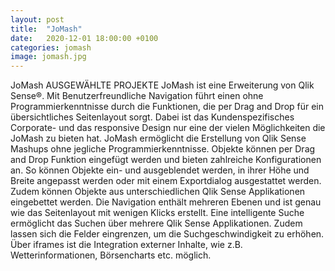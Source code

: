 ```yaml
---
layout: post
title:  "JoMash"
date:   2020-12-01 18:00:00 +0100
categories: jomash
image: jomash.jpg
---
```

JoMash
AUSGEWÄHLTE PROJEKTE
JoMash ist eine Erweiterung von Qlik Sense®. Mit Benutzerfreundliche Navigation führt
einen ohne Programmierkenntnisse durch die Funktionen, die per Drag and Drop für ein
übersichtliches Seitenlayout sorgt. Dabei ist das Kundenspezifisches Corporate- und das
responsive Design nur eine der vielen Möglichkeiten die JoMash zu bieten hat.
JoMash ermöglicht die Erstellung von Qlik Sense Mashups ohne jegliche Programmierkenntnisse.
Objekte können per Drag and Drop Funktion eingefügt werden und bieten zahlreiche
Konfigurationen an. So können Objekte ein- und ausgeblendet werden, in ihrer Höhe und
Breite angepasst werden oder mit einem Exportdialog ausgestattet werden. Zudem können
Objekte aus unterschiedlichen Qlik Sense Applikationen eingebettet werden.
Die Navigation enthält mehreren Ebenen und ist genau wie das Seitenlayout mit wenigen
Klicks erstellt.
Eine intelligente Suche ermöglicht das Suchen über mehrere Qlik Sense Applikationen.
Zudem lassen sich die Felder eingrenzen, um die Suchgeschwindigkeit zu erhöhen.
Über iframes ist die Integration externer Inhalte, wie z.B. Wetterinformationen, Börsencharts
etc. möglich.